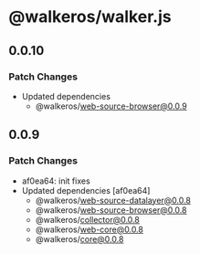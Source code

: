 # @walkeros/walker.js

## 0.0.10

### Patch Changes

- Updated dependencies
  - @walkeros/web-source-browser@0.0.9

## 0.0.9

### Patch Changes

- af0ea64: init fixes
- Updated dependencies [af0ea64]
  - @walkeros/web-source-datalayer@0.0.8
  - @walkeros/web-source-browser@0.0.8
  - @walkeros/collector@0.0.8
  - @walkeros/web-core@0.0.8
  - @walkeros/core@0.0.8

